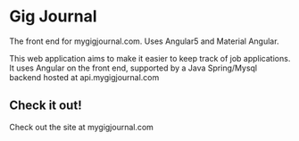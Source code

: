 # Gig Journal

The front end for mygigjournal.com. Uses Angular5 and Material Angular.

This web application aims to make it easier to keep track of job applications. It uses Angular on the front end, supported by a Java Spring/Mysql backend hosted at api.mygigjournal.com

## Check it out!

Check out the site at mygigjournal.com

